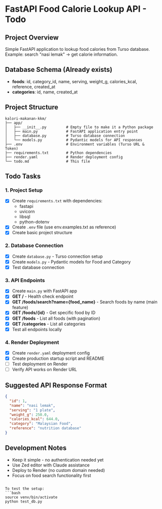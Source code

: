 # FastAPI Food Calorie Lookup API - Todo

## Project Overview
Simple FastAPI application to lookup food calories from Turso database. Example: search "nasi lemak" → get calorie information.

## Database Schema (Already exists)
- **foods**: id, category_id, name, serving, weight_g, calories_kcal, reference, created_at
- **categories**: id, name, created_at

## Project Structure
```
kalori-makanan-kkm/
├── app/
│   ├── __init__.py         # Empty file to make it a Python package
│   ├── main.py             # FastAPI application entry point
│   ├── database.py         # Turso database connection
│   └── models.py           # Pydantic models for API responses
├── .env                    # Environment variables (Turso URL & Token)
├── requirements.txt        # Python dependencies
├── render.yaml             # Render deployment config
└── todo.md                 # This file
```

## Todo Tasks

### 1. Project Setup
- [x] Create `requirements.txt` with dependencies:
  - fastapi
  - uvicorn
  - libsql
  - python-dotenv
- [x] Create `.env` file (use env.examples.txt as reference)
- [x] Create basic project structure

### 2. Database Connection
- [x] Create `database.py` - Turso connection setup
- [x] Create `models.py` - Pydantic models for Food and Category
- [x] Test database connection

### 3. API Endpoints
- [x] Create `main.py` with FastAPI app
- [x] **GET /** - Health check endpoint
- [x] **GET /foods/search?name={food_name}** - Search foods by name (main feature)
- [x] **GET /foods/{id}** - Get specific food by ID
- [x] **GET /foods** - List all foods (with pagination)
- [x] **GET /categories** - List all categories
- [x] Test all endpoints locally

### 4. Render Deployment
- [x] Create `render.yaml` deployment config
- [x] Create production startup script and README
- [ ] Test deployment on Render
- [ ] Verify API works on Render URL

## Suggested API Response Format
```json
{
  "id": 1,
  "name": "nasi lemak",
  "serving": "1 plate",
  "weight_g": 250.0,
  "calories_kcal": 644.0,
  "category": "Malaysian Food",
  "reference": "nutrition database"
}
```

## Development Notes
- Keep it simple - no authentication needed yet
- Use Zed editor with Claude assistance
- Deploy to Render (no custom domain needed)
- Focus on food search functionality first

```

To test the setup:
```bash
source venv/bin/activate
python test_db.py
```
